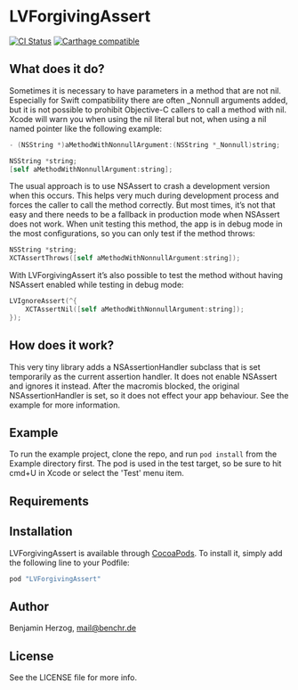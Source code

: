 # LVForgivingAssert

[![CI Status](https://travis-ci.org/lovoo/LVForgivingAssert.svg?branch=master)](https://travis-ci.org/Lovoo/LVForgivingAssert/) [![Carthage compatible](https://img.shields.io/badge/Carthage-compatible-4BC51D.svg?style=flat)](https://github.com/Carthage/Carthage)

## What does it do?

Sometimes it is necessary to have parameters in a method that are not nil. Especially for Swift compatibility there are often _Nonnull arguments added, but it is not possible to prohibit Objective-C callers to call a method with nil. Xcode will warn you when using the nil literal but not, when using a nil named pointer like the following example:

```objective-c
- (NSString *)aMethodWithNonnullArgument:(NSString *_Nonnull)string;
```

```objective-c
NSString *string;
[self aMethodWithNonnullArgument:string];
```

The usual approach is to use NSAssert to crash a development version when this occurs. This helps very much during development process and forces the caller to call the method correctly. But most times, it’s not that easy and there needs to be a fallback in production mode when NSAssert does not work.
When unit testing this method, the app is in debug mode in the most configurations, so you can only test if the method throws:

```objective-c
NSString *string;
XCTAssertThrows([self aMethodWithNonnullArgument:string]);
```

With LVForgivingAssert it’s also possible to test the method without having NSAssert enabled while testing in debug mode:

```objective-c
LVIgnoreAssert(^{
    XCTAssertNil([self aMethodWithNonnullArgument:string]);
});
```

## How does it work?

This very tiny library adds a NSAssertionHandler subclass that is set temporarily as the current assertion handler. It does not enable NSAssert and ignores it instead. After the macromis blocked, the original NSAssertionHandler is set, so it does not effect your app behaviour.
See the example for more information.

## Example

To run the example project, clone the repo, and run `pod install` from the Example directory first. The pod is used in the test target, so be sure to hit cmd+U in Xcode or select the 'Test' menu item.

## Requirements

## Installation

LVForgivingAssert is available through [CocoaPods](http://cocoapods.org). To install
it, simply add the following line to your Podfile:

```ruby
pod "LVForgivingAssert"
```

## Author

Benjamin Herzog, mail@benchr.de

## License

See the LICENSE file for more info.